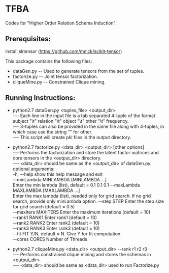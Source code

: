 # TFBA

Codes for "Higher Order Relation Schema Induction".

## Prerequisites:
install sktensor (https://github.com/mnick/scikit-tensor)

This package contains the following files:

* dataGen.py -- Used to generate tensors from the set of tuples.
* factorize.py -- Joint tensor factorization.
* cliqueMine.py -- Constrained Clique mining.


## Running Instructions:

* python2.7 dataGen.py <tuples_file> <output_dir> </br>
	--- Each line in the input file is a tab separated 4-tuple of the format 
		subject "\t" relation "\t" object "\t" other "\t" frequency. </br>
 	--- 3-tuples can also be provided in the same file along with 4-tuples, in which case use the string "<na>" for other. </br>
	--- This script will create pkl files in the output directory. </br>

* python2.7 factorize.py <data_dir> <output_dir> [other options]</br>
	--- Performs the factorization and store the latent factor matrices and core tensors in the <output_dir> directory. </br>
	--- <data_dir> should be same as the <output_dir> of dataGen.py. </br>
	optional arguments: </br>
		  -h, --help            show this help message and exit </br>
		  --minLambda MINLAMBDA [MINLAMBDA ...] </br>
				        Enter the min lambda (list), default = 0.1 0.1 0.1
		  --maxLambda MAXLAMBDA [MAXLAMBDA ...] </br>
				        Enter the max lambda (list), needed only for grid
				        search. If no grid search, provide only minLambda option.
		  --step STEP           Enter the step size for grid search (default = 0.5) </br>
		  --maxIters MAXITERS   Enter the maximum iterations (default = 10) </br>
		  --rank1 RANK1         Enter rank1 (default = 10) </br>
		  --rank2 RANK2         Enter rank2 (default = 10) </br>
		  --rank3 RANK3         Enter rank3 (default = 10) </br>
		  --fit FIT             Y/N, default = N. Give Y for fit computation. </br>
		  --cores CORES         Number of Threads </br>


* python2.7 cliqueMine.py <data_dir> <output_dir> --rank r1 r2 r3 </br>
	--- Performs constrained clique mining and stores the schemas in <output_dir> </br>
	--- <data_dir> should be same as <data_dir> used to run Factorize.py
		
